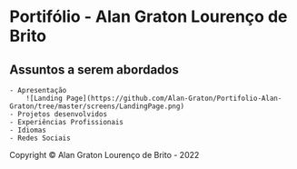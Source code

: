 # Portifólio - Alan Graton Lourenço de Brito
## Assuntos a serem abordados
    - Apresentação 
        ![Landing Page](https://github.com/Alan-Graton/Portifolio-Alan-Graton/tree/master/screens/LandingPage.png)
    - Projetos desenvolvidos
    - Experiências Profissionais
    - Idiomas
    - Redes Sociais
Copyright © Alan Graton Lourenço de Brito - 2022
